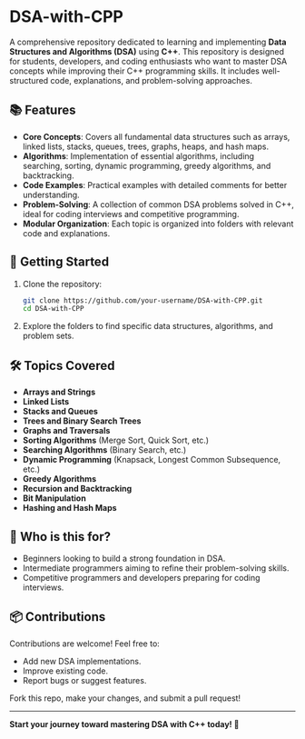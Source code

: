 # DSA-with-CPP

A comprehensive repository dedicated to learning and implementing **Data Structures and Algorithms (DSA)** using **C++**. This repository is designed for students, developers, and coding enthusiasts who want to master DSA concepts while improving their C++ programming skills. It includes well-structured code, explanations, and problem-solving approaches.

## 📚 Features

- **Core Concepts**: Covers all fundamental data structures such as arrays, linked lists, stacks, queues, trees, graphs, heaps, and hash maps.
- **Algorithms**: Implementation of essential algorithms, including searching, sorting, dynamic programming, greedy algorithms, and backtracking.
- **Code Examples**: Practical examples with detailed comments for better understanding.
- **Problem-Solving**: A collection of common DSA problems solved in C++, ideal for coding interviews and competitive programming.
- **Modular Organization**: Each topic is organized into folders with relevant code and explanations.

## 🚀 Getting Started

1. Clone the repository:
   ```bash
   git clone https://github.com/your-username/DSA-with-CPP.git
   cd DSA-with-CPP
   ```
2. Explore the folders to find specific data structures, algorithms, and problem sets.

## 🛠️ Topics Covered

- **Arrays and Strings**
- **Linked Lists**
- **Stacks and Queues**
- **Trees and Binary Search Trees**
- **Graphs and Traversals**
- **Sorting Algorithms** (Merge Sort, Quick Sort, etc.)
- **Searching Algorithms** (Binary Search, etc.)
- **Dynamic Programming** (Knapsack, Longest Common Subsequence, etc.)
- **Greedy Algorithms**
- **Recursion and Backtracking**
- **Bit Manipulation**
- **Hashing and Hash Maps**

## 🎯 Who is this for?

- Beginners looking to build a strong foundation in DSA.
- Intermediate programmers aiming to refine their problem-solving skills.
- Competitive programmers and developers preparing for coding interviews.

## 📦 Contributions

Contributions are welcome! Feel free to:
- Add new DSA implementations.
- Improve existing code.
- Report bugs or suggest features.

Fork this repo, make your changes, and submit a pull request!

---

**Start your journey toward mastering DSA with C++ today! 🚀**
